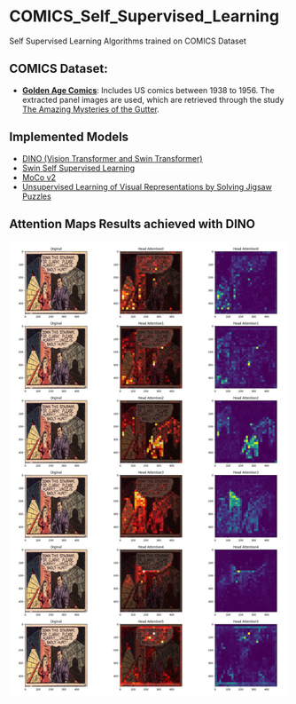 # COMICS_Self_Supervised_Learning
Self Supervised Learning Algorithms trained on COMICS Dataset

## COMICS Dataset:

- [**Golden Age Comics**](https://digitalcomicmuseum.com/): Includes US comics between 1938 to 1956. The extracted panel images are used, which are retrieved through the study [The Amazing Mysteries of the Gutter](https://arxiv.org/abs/1611.05118).

## Implemented Models
- [DINO (Vision Transformer and Swin Transformer)](https://github.com/facebookresearch/dino)
- [Swin Self Supervised Learning](https://github.com/SwinTransformer/Transformer-SSL)
- [MoCo v2](https://arxiv.org/abs/2003.04297)
- [Unsupervised Learning of Visual Representations by Solving Jigsaw Puzzles](https://arxiv.org/abs/1603.09246)


## Attention Maps  Results achieved with DINO
![Result 1](/DINO/dino/images/readme_images/att1.png)
